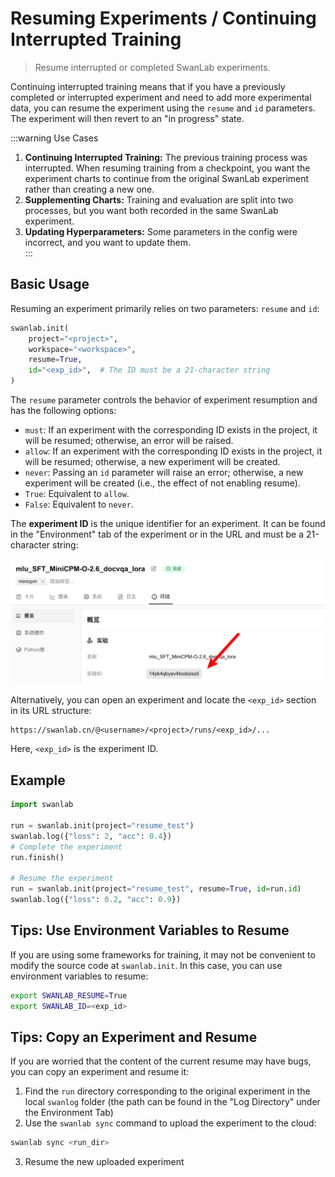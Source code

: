 # Resuming Experiments / Continuing Interrupted Training  

> Resume interrupted or completed SwanLab experiments.  

Continuing interrupted training means that if you have a previously completed or interrupted experiment and need to add more experimental data, you can resume the experiment using the `resume` and `id` parameters. The experiment will then revert to an "in progress" state.  

:::warning Use Cases  
1. **Continuing Interrupted Training:** The previous training process was interrupted. When resuming training from a checkpoint, you want the experiment charts to continue from the original SwanLab experiment rather than creating a new one.  
2. **Supplementing Charts:** Training and evaluation are split into two processes, but you want both recorded in the same SwanLab experiment.  
3. **Updating Hyperparameters:** Some parameters in the config were incorrect, and you want to update them.  
:::  

## Basic Usage  

Resuming an experiment primarily relies on two parameters: `resume` and `id`:  

```python  
swanlab.init(  
    project="<project>",  
    workspace="<workspace>",  
    resume=True,  
    id="<exp_id>",  # The ID must be a 21-character string  
)  
```  

The `resume` parameter controls the behavior of experiment resumption and has the following options:  

- `must`: If an experiment with the corresponding ID exists in the project, it will be resumed; otherwise, an error will be raised.  
- `allow`: If an experiment with the corresponding ID exists in the project, it will be resumed; otherwise, a new experiment will be created.  
- `never`: Passing an `id` parameter will raise an error; otherwise, a new experiment will be created (i.e., the effect of not enabling resume).  
- `True`: Equivalent to `allow`.  
- `False`: Equivalent to `never`.  

The **experiment ID** is the unique identifier for an experiment. It can be found in the "Environment" tab of the experiment or in the URL and must be a 21-character string:  

![](./resume-experiment/exp_id.png)  

Alternatively, you can open an experiment and locate the `<exp_id>` section in its URL structure:  

```  
https://swanlab.cn/@<username>/<project>/runs/<exp_id>/...  
```  

Here, `<exp_id>` is the experiment ID.  

## Example  

```python  
import swanlab  

run = swanlab.init(project="resume_test")  
swanlab.log({"loss": 2, "acc": 0.4})  
# Complete the experiment  
run.finish()  

# Resume the experiment  
run = swanlab.init(project="resume_test", resume=True, id=run.id)  
swanlab.log({"loss": 0.2, "acc": 0.9})  
```

## Tips: Use Environment Variables to Resume

If you are using some frameworks for training, it may not be convenient to modify the source code at `swanlab.init`. In this case, you can use environment variables to resume:

```bash
export SWANLAB_RESUME=True
export SWANLAB_ID=<exp_id>
```

## Tips: Copy an Experiment and Resume

If you are worried that the content of the current resume may have bugs, you can copy an experiment and resume it:

1. Find the `run` directory corresponding to the original experiment in the local `swanlog` folder (the path can be found in the "Log Directory" under the Environment Tab)
2. Use the `swanlab sync` command to upload the experiment to the cloud:

```bash
swanlab sync <run_dir>
```
3. Resume the new uploaded experiment
